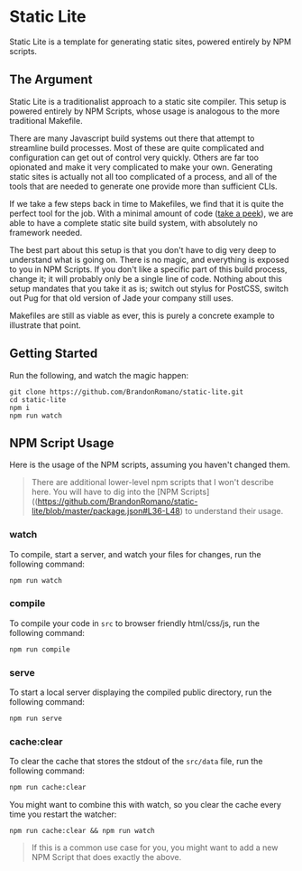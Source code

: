 # Static Lite

Static Lite is a template for generating static sites, powered entirely by NPM scripts.

## The Argument

Static Lite is a traditionalist approach to a static site compiler.  This setup is powered entirely by NPM Scripts, whose usage is analogous to the more traditional Makefile.

There are many Javascript build systems out there that attempt to streamline build processes.  Most of these are quite complicated and configuration can get out of control very quickly.  Others are far too opionated and make it very complicated to make your own.  Generating static sites is actually not all too complicated of a process, and all of the tools that are needed to generate one provide more than sufficient CLIs.

If we take a few steps back in time to Makefiles, we find that it is quite the perfect tool for the job.  With a minimal amount of code ([take a peek](https://github.com/BrandonRomano/static-lite/blob/master/package.json#L36-L48)), we are able to have a complete static site build system, with absolutely no framework needed.

The best part about this setup is that you don't have to dig very deep to understand what is going on.  There is no magic, and everything is exposed to you in NPM Scripts.  If you don't like a specific part of this build process, change it; it will probably only be a single line of code.  Nothing about this setup mandates that you take it as is; switch out stylus for PostCSS, switch out Pug for that old version of Jade your company still uses.

Makefiles are still as viable as ever, this is purely a concrete example to illustrate that point.

## Getting Started

Run the following, and watch the magic happen:

```
git clone https://github.com/BrandonRomano/static-lite.git
cd static-lite
npm i
npm run watch
```

## NPM Script Usage

Here is the usage of the NPM scripts, assuming you haven't changed them.

> There are additional lower-level npm scripts that I won't describe here.  You will have to dig into the [NPM Scripts]((https://github.com/BrandonRomano/static-lite/blob/master/package.json#L36-L48) to understand their usage.

### watch

To compile, start a server, and watch your files for changes, run the following command:

```sh
npm run watch
```

### compile

To compile your code in `src` to browser friendly html/css/js, run the following command:

```sh
npm run compile
```

### serve

To start a local server displaying the compiled public directory, run the following command:

```sh
npm run serve
```

### cache:clear

To clear the cache that stores the stdout of the `src/data` file, run the following command:

```sh
npm run cache:clear
```

You might want to combine this with watch, so you clear the cache every time you restart the watcher:

```
npm run cache:clear && npm run watch
```

> If this is a common use case for you, you might want to add a new NPM Script that does exactly the above.
